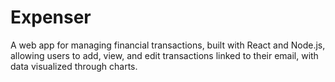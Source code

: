 # Expenser
A web app for managing financial transactions, built with React and Node.js, allowing users to add, view, and edit transactions linked to their email, with data visualized through charts.
